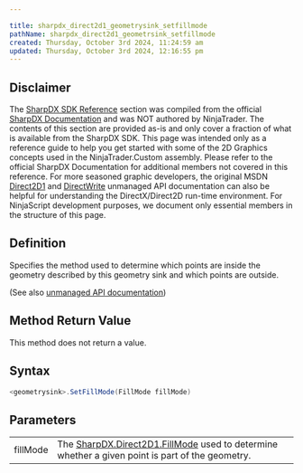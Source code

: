 ```yaml
---

title: sharpdx_direct2d1_geometrysink_setfillmode
pathName: sharpdx_direct2d1_geometrsink_setfillmode
created: Thursday, October 3rd 2024, 11:24:59 am
updated: Thursday, October 3rd 2024, 12:16:55 pm
---
```


## Disclaimer

The [SharpDX SDK Reference](sharpdx_sdk_reference.htm) section was compiled from the official [SharpDX Documentation](http://sharpdx.org/) and was NOT authored by NinjaTrader. The contents of this section are provided as-is and only cover a fraction of what is available from the SharpDX SDK. This page was intended only as a reference guide to help you get started with some of the 2D Graphics concepts used in the NinjaTrader.Custom assembly. Please refer to the official SharpDX Documentation for additional members not covered in this reference. For more seasoned graphic developers, the original MSDN [Direct2D1](https://msdn.microsoft.com/en-us/library/windows/desktop/dd370990.aspx) and [DirectWrite](https://msdn.microsoft.com/en-us/library/windows/desktop/dd368038.aspx) unmanaged API documentation can also be helpful for understanding the DirectX/Direct2D run-time environment. For NinjaScript development purposes, we document only essential members in the structure of this page.

## Definition

Specifies the method used to determine which points are inside the geometry described by this geometry sink and which points are outside.

(See also [unmanaged API documentation](https://msdn.microsoft.com/en-us/library/dd316937.aspx))

## Method Return Value

This method does not return a value.

## Syntax

```csharp
<geometrysink>.SetFillMode(FillMode fillMode)
```

## Parameters

|  |  |
| --- | --- |
| fillMode | The [SharpDX.Direct2D1.FillMode](sharpdx_direct2d1_fillmode.htm) used to determine whether a given point is part of the geometry. |
